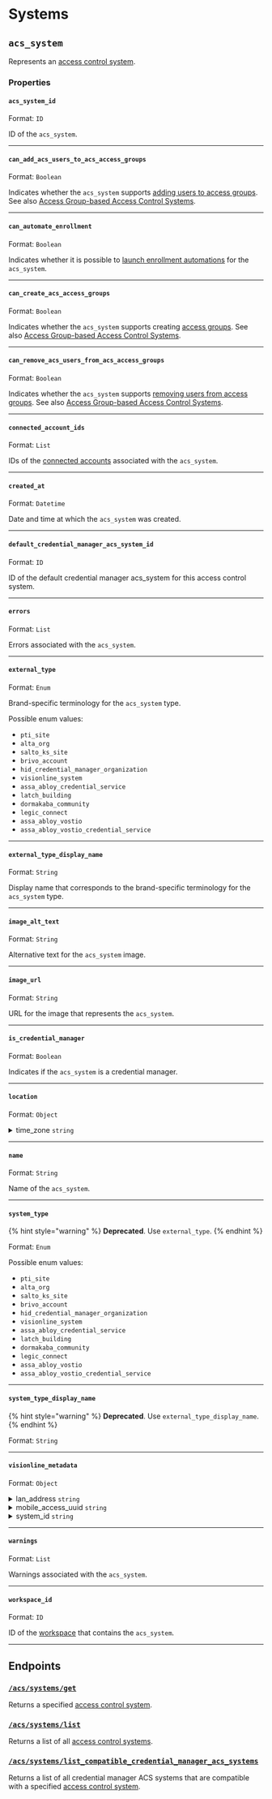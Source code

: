 # Systems

## `acs_system`

Represents an [access control system](https://docs.seam.co/latest/capability-guides/access-systems).

### Properties

#### `acs_system_id`

Format: `ID`

ID of the `acs_system`.


---

#### `can_add_acs_users_to_acs_access_groups`

Format: `Boolean`

Indicates whether the `acs_system` supports [adding users to access groups](https://docs.seam.co/latest/capability-guides/access-systems/assigning-users-to-access-groups#add-an-acs-user-to-an-access-group). See also [Access Group-based Access Control Systems](../../../capability-guides/access-systems/understanding-access-control-system-differences.md#access-group-based-access-control-systems).


---

#### `can_automate_enrollment`

Format: `Boolean`

Indicates whether it is possible to [launch enrollment automations](https://docs.seam.co/latest/capability-guides/mobile-access-in-development/issuing-mobile-credentials-from-an-access-control-system#prepare-the-phones-for-a-user-identity-to-start-receiving-mobile-credentials-using-an-enrollment-aut) for the `acs_system`.


---

#### `can_create_acs_access_groups`

Format: `Boolean`

Indicates whether the `acs_system` supports creating [access groups](https://docs.seam.co/latest/capability-guides/access-systems/assigning-users-to-access-groups). See also [Access Group-based Access Control Systems](../../../capability-guides/access-systems/understanding-access-control-system-differences.md#access-group-based-access-control-systems).


---

#### `can_remove_acs_users_from_acs_access_groups`

Format: `Boolean`

Indicates whether the `acs_system` supports [removing users from access groups](https://docs.seam.co/latest/capability-guides/access-systems/assigning-users-to-access-groups#remove-an-acs-user-from-an-access-group). See also [Access Group-based Access Control Systems](../../../capability-guides/access-systems/understanding-access-control-system-differences.md#access-group-based-access-control-systems).


---

#### `connected_account_ids`

Format: `List`

IDs of the [connected accounts](../../../core-concepts/connected-accounts/README.md) associated with the `acs_system`.


---

#### `created_at`

Format: `Datetime`

Date and time at which the `acs_system` was created.


---

#### `default_credential_manager_acs_system_id`

Format: `ID`

ID of the default credential manager acs_system for this access control system.


---

#### `errors`

Format: `List`

Errors associated with the `acs_system`.


---

#### `external_type`

Format: `Enum`

Brand-specific terminology for the `acs_system` type.

Possible enum values:
- `pti_site`
- `alta_org`
- `salto_ks_site`
- `brivo_account`
- `hid_credential_manager_organization`
- `visionline_system`
- `assa_abloy_credential_service`
- `latch_building`
- `dormakaba_community`
- `legic_connect`
- `assa_abloy_vostio`
- `assa_abloy_vostio_credential_service`


---

#### `external_type_display_name`

Format: `String`

Display name that corresponds to the brand-specific terminology for the `acs_system` type.


---

#### `image_alt_text`

Format: `String`

Alternative text for the `acs_system` image.


---

#### `image_url`

Format: `String`

URL for the image that represents the `acs_system`.


---

#### `is_credential_manager`

Format: `Boolean`

Indicates if the `acs_system` is a credential manager.


---

#### `location`

Format: `Object`

<details>
<summary>time_zone <code>string</code></summary>
Time zone in which the `acs_system` is located.
</details>

---

#### `name`

Format: `String`

Name of the `acs_system`.


---

#### `system_type`

{% hint style="warning" %}
**Deprecated**. Use `external_type`.
{% endhint %}

Format: `Enum`

Possible enum values:
- `pti_site`
- `alta_org`
- `salto_ks_site`
- `brivo_account`
- `hid_credential_manager_organization`
- `visionline_system`
- `assa_abloy_credential_service`
- `latch_building`
- `dormakaba_community`
- `legic_connect`
- `assa_abloy_vostio`
- `assa_abloy_vostio_credential_service`


---

#### `system_type_display_name`

{% hint style="warning" %}
**Deprecated**. Use `external_type_display_name`.
{% endhint %}

Format: `String`


---

#### `visionline_metadata`

Format: `Object`

<details>
<summary>lan_address <code>string</code></summary>
IP address or hostname of the main Visionline server relative to the Seam Bridge on the local network.
</details>
<details>
<summary>mobile_access_uuid <code>string</code></summary>
Keyset loaded into a reader. Mobile keys and reader administration tools securely authenticate only with readers programmed with a matching keyset.
</details>
<details>
<summary>system_id <code>string</code></summary>
Unique ID assigned by the ASSA ABLOY licensing team that identifies each hotel in your credential manager.
</details>

---

#### `warnings`

Format: `List`

Warnings associated with the `acs_system`.


---

#### `workspace_id`

Format: `ID`

ID of the [workspace](../../../core-concepts/workspaces/README.md) that contains the `acs_system`.


---

## Endpoints

### [`/acs/systems/get`](./get.md)

Returns a specified [access control system](https://docs.seam.co/latest/capability-guides/access-systems).
### [`/acs/systems/list`](./list.md)

Returns a list of all [access control systems](https://docs.seam.co/latest/capability-guides/access-systems).
### [`/acs/systems/list_compatible_credential_manager_acs_systems`](./list_compatible_credential_manager_acs_systems.md)

Returns a list of all credential manager ACS systems that are compatible with a specified
[access control system](https://docs.seam.co/latest/capability-guides/access-systems).

